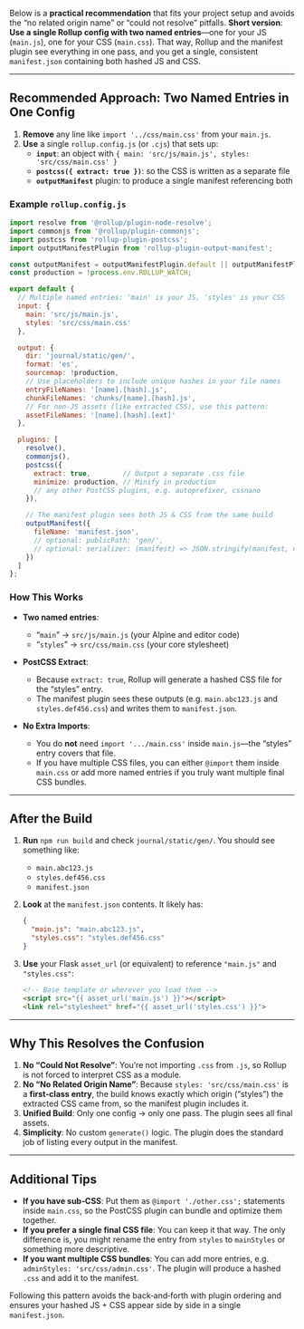 Below is a **practical recommendation** that fits your project setup and avoids the “no related origin name” or “could not resolve” pitfalls. **Short version**: **Use a single Rollup config with two named entries**—one for your JS (`main.js`), one for your CSS (`main.css`). That way, Rollup and the manifest plugin see everything in one pass, and you get a single, consistent `manifest.json` containing both hashed JS and CSS.

---

## Recommended Approach: Two Named Entries in One Config

1. **Remove** any line like `import '../css/main.css'` from your `main.js`.
2. **Use** a single `rollup.config.js` (or `.cjs`) that sets up:
   - **`input`**: an object with `{ main: 'src/js/main.js', styles: 'src/css/main.css' }`
   - **`postcss({ extract: true })`**: so the CSS is written as a separate file
   - **`outputManifest`** plugin: to produce a single manifest referencing both

### Example `rollup.config.js`

```js
import resolve from '@rollup/plugin-node-resolve';
import commonjs from '@rollup/plugin-commonjs';
import postcss from 'rollup-plugin-postcss';
import outputManifestPlugin from 'rollup-plugin-output-manifest';

const outputManifest = outputManifestPlugin.default || outputManifestPlugin;
const production = !process.env.ROLLUP_WATCH;

export default {
  // Multiple named entries: 'main' is your JS, 'styles' is your CSS
  input: {
    main: 'src/js/main.js',
    styles: 'src/css/main.css'
  },

  output: {
    dir: 'journal/static/gen/',
    format: 'es',
    sourcemap: !production,
    // Use placeholders to include unique hashes in your file names
    entryFileNames: '[name].[hash].js',
    chunkFileNames: 'chunks/[name].[hash].js',
    // For non-JS assets (like extracted CSS), use this pattern:
    assetFileNames: '[name].[hash].[ext]'
  },

  plugins: [
    resolve(),
    commonjs(),
    postcss({
      extract: true,        // Output a separate .css file
      minimize: production, // Minify in production
      // any other PostCSS plugins, e.g. autoprefixer, cssnano
    }),

    // The manifest plugin sees both JS & CSS from the same build
    outputManifest({
      fileName: 'manifest.json',
      // optional: publicPath: 'gen/',
      // optional: serializer: (manifest) => JSON.stringify(manifest, null, 2)
    })
  ]
};
```

### How This Works

- **Two named entries**:  
  - “`main`” -> `src/js/main.js` (your Alpine and editor code)  
  - “`styles`” -> `src/css/main.css` (your core stylesheet)  

- **PostCSS Extract**:  
  - Because `extract: true`, Rollup will generate a hashed CSS file for the “styles” entry.  
  - The manifest plugin sees these outputs (e.g. `main.abc123.js` and `styles.def456.css`) and writes them to `manifest.json`.  

- **No Extra Imports**:  
  - You do **not** need `import '.../main.css'` inside `main.js`—the “styles” entry covers that file.  
  - If you have multiple CSS files, you can either `@import` them inside `main.css` or add more named entries if you truly want multiple final CSS bundles.

---

## After the Build

1. **Run** `npm run build` and check `journal/static/gen/`. You should see something like:
   - `main.abc123.js`  
   - `styles.def456.css`  
   - `manifest.json`  

2. **Look** at the `manifest.json` contents. It likely has:
   ```json
   {
     "main.js": "main.abc123.js",
     "styles.css": "styles.def456.css"
   }
   ```

3. **Use** your Flask `asset_url` (or equivalent) to reference `"main.js"` and `"styles.css"`:
   ```html
   <!-- Base template or wherever you load them -->
   <script src="{{ asset_url('main.js') }}"></script>
   <link rel="stylesheet" href="{{ asset_url('styles.css') }}">
   ```

---

## Why This Resolves the Confusion

1. **No “Could Not Resolve”**: You’re not importing `.css` from `.js`, so Rollup is not forced to interpret CSS as a module.  
2. **No “No Related Origin Name”**: Because `styles: 'src/css/main.css'` is a **first‐class entry**, the build knows exactly which origin (“styles”) the extracted CSS came from, so the manifest plugin includes it.  
3. **Unified Build**: Only one config → only one pass. The plugin sees all final assets.  
4. **Simplicity**: No custom `generate()` logic. The plugin does the standard job of listing every output in the manifest.

---

## Additional Tips

- **If you have sub‐CSS**: Put them as `@import './other.css';` statements inside `main.css`, so the PostCSS plugin can bundle and optimize them together.  
- **If you prefer a single final CSS file**: You can keep it that way. The only difference is, you might rename the entry from `styles` to `mainStyles` or something more descriptive.  
- **If you want multiple CSS bundles**: You can add more entries, e.g. `adminStyles: 'src/css/admin.css'`. The plugin will produce a hashed `.css` and add it to the manifest.

Following this pattern avoids the back‐and‐forth with plugin ordering and ensures your hashed JS + CSS appear side by side in a single `manifest.json`.